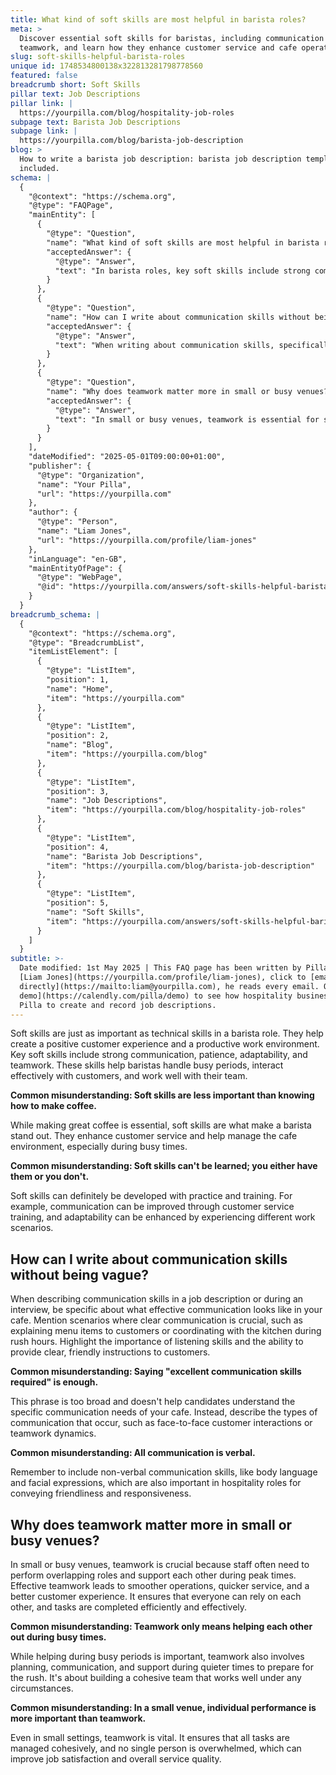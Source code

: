 ```yaml
---
title: What kind of soft skills are most helpful in barista roles?
meta: >
  Discover essential soft skills for baristas, including communication and
  teamwork, and learn how they enhance customer service and cafe operations.
slug: soft-skills-helpful-barista-roles
unique id: 1748534800138x322813281798778560
featured: false
breadcrumb short: Soft Skills
pillar text: Job Descriptions
pillar link: |
  https://yourpilla.com/blog/hospitality-job-roles
subpage text: Barista Job Descriptions
subpage link: |
  https://yourpilla.com/blog/barista-job-description
blog: >
  How to write a barista job description: barista job description template
  included.
schema: |
  {
    "@context": "https://schema.org",
    "@type": "FAQPage",
    "mainEntity": [
      {
        "@type": "Question",
        "name": "What kind of soft skills are most helpful in barista roles?",
        "acceptedAnswer": {
          "@type": "Answer",
          "text": "In barista roles, key soft skills include strong communication, patience, adaptability, and teamwork. These skills help baristas manage busy periods, enhance customer interactions, and collaborate effectively with team members, contributing to a positive customer experience and a productive work environment."
        }
      },
      {
        "@type": "Question",
        "name": "How can I write about communication skills without being vague?",
        "acceptedAnswer": {
          "@type": "Answer",
          "text": "When writing about communication skills, specifically describe scenarios that demonstrate effective communication in your cafe. Examples include clear customer interactions about menu items, efficient coordination with kitchen staff during rush hours, and the inclusion of both verbal and non-verbal communication skills like listening, body language, and facial expressions."
        }
      },
      {
        "@type": "Question",
        "name": "Why does teamwork matter more in small or busy venues?",
        "acceptedAnswer": {
          "@type": "Answer",
          "text": "In small or busy venues, teamwork is essential for smooth operations and optimal customer service. Team members often perform overlapping roles and provide mutual support during peak times, leading to efficient task completion and enhanced job satisfaction. Effective teamwork ensures reliable support under all circumstances, not just during busy periods."
        }
      }
    ],
    "dateModified": "2025-05-01T09:00:00+01:00",
    "publisher": {
      "@type": "Organization",
      "name": "Your Pilla",
      "url": "https://yourpilla.com"
    },
    "author": {
      "@type": "Person",
      "name": "Liam Jones",
      "url": "https://yourpilla.com/profile/liam-jones"
    },
    "inLanguage": "en-GB",
    "mainEntityOfPage": {
      "@type": "WebPage",
      "@id": "https://yourpilla.com/answers/soft-skills-helpful-barista-roles"
    }
  }
breadcrumb_schema: |
  {
    "@context": "https://schema.org",
    "@type": "BreadcrumbList",
    "itemListElement": [
      {
        "@type": "ListItem",
        "position": 1,
        "name": "Home",
        "item": "https://yourpilla.com"
      },
      {
        "@type": "ListItem",
        "position": 2,
        "name": "Blog",
        "item": "https://yourpilla.com/blog"
      },
      {
        "@type": "ListItem",
        "position": 3,
        "name": "Job Descriptions",
        "item": "https://yourpilla.com/blog/hospitality-job-roles"
      },
      {
        "@type": "ListItem",
        "position": 4,
        "name": "Barista Job Descriptions",
        "item": "https://yourpilla.com/blog/barista-job-description"
      },
      {
        "@type": "ListItem",
        "position": 5,
        "name": "Soft Skills",
        "item": "https://yourpilla.com/answers/soft-skills-helpful-barista-roles"
      }
    ]
  }
subtitle: >-
  Date modified: 1st May 2025 | This FAQ page has been written by Pilla Founder,
  [Liam Jones](https://yourpilla.com/profile/liam-jones), click to [email Liam
  directly](https://mailto:liam@yourpilla.com), he reads every email. Or [book a
  demo](https://calendly.com/pilla/demo) to see how hospitality businesses use
  Pilla to create and record job descriptions.
---
```

Soft skills are just as important as technical skills in a barista role. They help create a positive customer experience and a productive work environment. Key soft skills include strong communication, patience, adaptability, and teamwork. These skills help baristas handle busy periods, interact effectively with customers, and work well with their team.

**Common misunderstanding: Soft skills are less important than knowing how to make coffee.**

While making great coffee is essential, soft skills are what make a barista stand out. They enhance customer service and help manage the cafe environment, especially during busy times.

**Common misunderstanding: Soft skills can't be learned; you either have them or you don't.**

Soft skills can definitely be developed with practice and training. For example, communication can be improved through customer service training, and adaptability can be enhanced by experiencing different work scenarios.

## How can I write about communication skills without being vague?

When describing communication skills in a job description or during an interview, be specific about what effective communication looks like in your cafe. Mention scenarios where clear communication is crucial, such as explaining menu items to customers or coordinating with the kitchen during rush hours. Highlight the importance of listening skills and the ability to provide clear, friendly instructions to customers.

**Common misunderstanding: Saying "excellent communication skills required" is enough.**

This phrase is too broad and doesn't help candidates understand the specific communication needs of your cafe. Instead, describe the types of communication that occur, such as face-to-face customer interactions or teamwork dynamics.

**Common misunderstanding: All communication is verbal.**

Remember to include non-verbal communication skills, like body language and facial expressions, which are also important in hospitality roles for conveying friendliness and responsiveness.

## Why does teamwork matter more in small or busy venues?

In small or busy venues, teamwork is crucial because staff often need to perform overlapping roles and support each other during peak times. Effective teamwork leads to smoother operations, quicker service, and a better customer experience. It ensures that everyone can rely on each other, and tasks are completed efficiently and effectively.

**Common misunderstanding: Teamwork only means helping each other out during busy times.**

While helping during busy periods is important, teamwork also involves planning, communication, and support during quieter times to prepare for the rush. It's about building a cohesive team that works well under any circumstances.

**Common misunderstanding: In a small venue, individual performance is more important than teamwork.**

Even in small settings, teamwork is vital. It ensures that all tasks are managed cohesively, and no single person is overwhelmed, which can improve job satisfaction and overall service quality.
